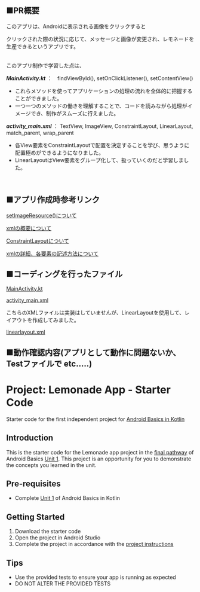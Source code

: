 ■PR概要
---
このアプリは、Androidに表示される画像をクリックすると

クリックされた際の状況に応じて、メッセージと画像が変更され、レモネードを生産できるというアプリです。

<br>
このアプリ制作で学習した点は、

***MainActivity.kt*** ：　findViewById(), setOnClickListener(), setContentView()
- これらメソッドを使ってアプリケーションの処理の流れを全体的に把握することができました。
- 一つ一つのメソッドの働きを理解することで、コードを読みながら処理がイメージでき、制作がスムーズに行えました。


***activity_main.xml*** ： TextView, ImageView, ConstraintLayout, LinearLayout, match_parent, wrap_parent

- 各View要素をConstraintLayoutで配置を決定することを学び、思うように配置極めができるようになりました。
- LinearLayoutはView要素をグループ化して、扱っていくのだと学習しました。

<br>

■アプリ作成時参考リンク
---
[setImageResource()について](https://codeforfun.jp/android-studio-how-to-change-image-of-imageview-dynamically/)

[xmlの概要について](https://qiita.com/mii-chang/items/ee965c1e8826d4e59414)

[ConstraintLayoutについて](https://qiita.com/hoshiume11/items/6cbcce32b58292715ad7)

[xmlの詳細、各要素の記述方法について](https://mixi-developers.mixi.co.jp/22-technical-training-5fc362a9dc41#9b26)



■コーディングを行ったファイル
---
[MainActivity.kt](https://github.com/hirotomo-yamazaki/LemonadeApp/blob/0d3b1438bdec45054b6003e484141a0ab8a20dd8/app/src/main/java/com/example/lemonade/MainActivity.kt)

[activity_main.xml](https://github.com/hirotomo-yamazaki/Lemonade/blob/3615a0ac154dde2c9ea14cb677d696973b694fb9/app/src/main/res/layout/activity_main.xml)

こちらのXMLファイルは実装はしていませんが、LinearLayoutを使用して、レイアウトを作成してみました。

[linearlayout.xml](https://github.com/hirotomo-yamazaki/Lemonade/blob/d16543d40978eca1512a36fc4fccf5a44c9622cc/app/src/main/res/layout/linearlayout.xml)



■動作確認内容(アプリとして動作に問題ないか、Testファイルで etc…..)
---

Project: Lemonade App - Starter Code
==================================

Starter code for the first independent project for [Android Basics in Kotlin](https://developer.android.com/courses/android-basics-kotlin/course)

Introduction
------------

This is the starter code for the Lemonade app project in the [final pathway](https://developer.android.com/courses/pathways/android-basics-kotlin-four) of Android Basics [Unit 1](https://developer.android.com/courses/android-basics-kotlin/unit-1). This project is an opportunity for you to demonstrate the concepts you learned in the unit.

Pre-requisites
--------------

- Complete [Unit 1](https://developer.android.com/courses/android-basics-kotlin/unit-1) of Android Basics in Kotlin

Getting Started
---------------

1. Download the starter code
2. Open the project in Android Studio
3. Complete the project in accordance with the [project instructions](https://developer.android.com/codelabs/basic-android-kotlin-training-project-lemonade)

Tips
----

- Use the provided tests to ensure your app is running as expected
- DO NOT ALTER THE PROVIDED TESTS
